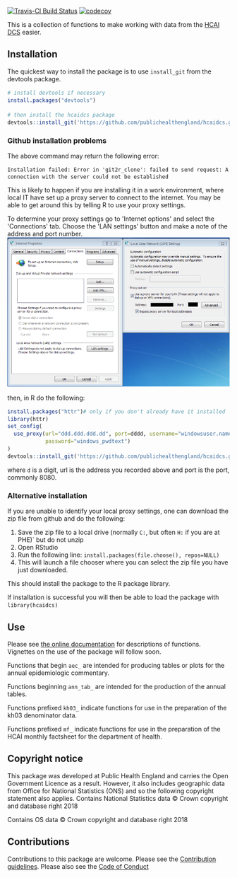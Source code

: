 <!-- README.md is generated from README.Rmd. Please edit that file -->
[![Travis-CI Build Status](https://travis-ci.org/PublicHealthEngland/hcaidcs.svg?branch=master)](https://travis-ci.org/) [![codecov](https://codecov.io/gh/PublicHealthEngland/hcaidcs/branch/master/graph/badge.svg)](https://codecov.io/gh/PublicHealthEngland/hcaidcs)

This is a collection of functions to make working with data from the [HCAI DCS](https://hcaidcs.phe.org.uk/) easier.

Installation
------------

The quickest way to install the package is to use `install_git` from the devtools package.

``` r
# install devtools if necessary
install.packages("devtools")

# then install the hcaidcs package
devtools::install_git('https://github.com/publichealthengland/hcaidcs.git')
```

### Github installation problems

The above command may return the following error:

    Installation failed: Error in 'git2r_clone': failed to send request: A connection with the server could not be established

This is likely to happen if you are installing it in a work environment, where local IT have set up a proxy server to connect to the internet. You may be able to get around this by telling R to use your proxy settings.

To determine your proxy settings go to 'Internet options' and select the 'Connections' tab. Choose the 'LAN settings' button and make a note of the address and port number. ![proxy settings](./docs/proxy1.png)

then, in R do the following:

``` r
install.packages("httr")# only if you don't already have it installed
library(httr)
set_config(
  use_proxy(url="ddd.ddd.ddd.dd", port=dddd, username="windowsuser.name", 
            password="windows_pwdtext")
)
devtools::install_git('https://github.com/publichealthengland/hcaidcs.git')
```

where `d` is a digit, url is the address you recorded above and port is the port, commonly 8080.

### Alternative installation

If you are unable to identify your local proxy settings, one can download the zip file from github and do the following:

1.  Save the zip file to a local drive (normally `C:`, but often `H:` if you are at PHE)\` but do not unzip
2.  Open RStudio
3.  Run the following line: `install.packages(file.choose(), repos=NULL)`
4.  This will launch a file chooser where you can select the zip file you have just downloaded.

This should install the package to the R package library.

If installation is successful you will then be able to load the package with `library(hcaidcs)`

Use
---

Please see [the online documentation](https://publichealthengland.github.io/hcaidcs/) for descriptions of functions. Vignettes on the use of the package will follow soon.

Functions that begin `aec_` are intended for producing tables or plots for the annual epidemiologic commentary.

Functions beginning `ann_tab_` are intended for the production of the annual tables.

Functions prefixed `kh03_` indicate functions for use in the preparation of the kh03 denominator data.

Functions prefixed `mf_` indicate functions for use in the preparation of the HCAI monthly factsheet for the department of health.

Copyright notice
----------------

This package was developed at Public Health England and carries the Open Government Licence as a result. However, it also includes geographic data from Office for National Statistics (ONS) and so the following copyright statement also applies. Contains National Statistics data © Crown copyright and database right 2018

Contains OS data © Crown copyright and database right 2018

Contributions
-------------

Contributions to this package are welcome. Please see the [Contribution guidelines](https://github.com/PublicHealthEngland/hcaidcs/blob/master/CONTRIBUTING.md). Please also see the [Code of Conduct](https://github.com/PublicHealthEngland/hcaidcs/blob/master/CODE_OF_CONDUCT.md)
